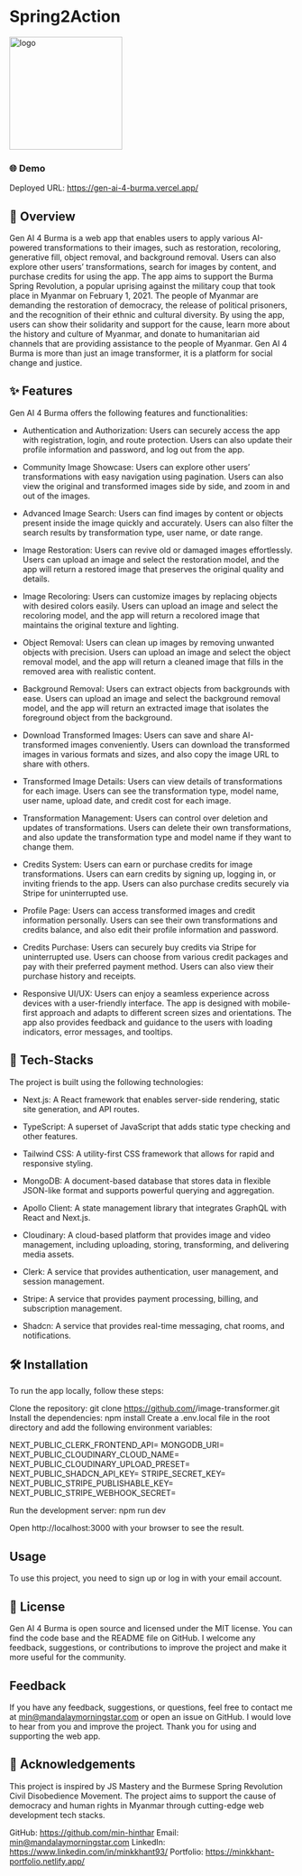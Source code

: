 # Spring2Action

<img src="./public/favicon.ico" alt="logo" width="200"/>


### 🌐 Demo
Deployed URL: https://gen-ai-4-burma.vercel.app/


## 📝 Overview
Gen AI 4 Burma is a web app that enables users to apply various AI-powered transformations to their images, such as restoration, recoloring, generative fill, object removal, and background removal. Users can also explore other users’ transformations, search for images by content, and purchase credits for using the app. The app aims to support the Burma Spring Revolution, a popular uprising against the military coup that took place in Myanmar on February 1, 2021. The people of Myanmar are demanding the restoration of democracy, the release of political prisoners, and the recognition of their ethnic and cultural diversity. By using the app, users can show their solidarity and support for the cause, learn more about the history and culture of Myanmar, and donate to humanitarian aid channels that are providing assistance to the people of Myanmar. Gen AI 4 Burma is more than just an image transformer, it is a platform for social change and justice.


## ✨ Features

Gen AI 4 Burma offers the following features and functionalities:

- Authentication and Authorization: Users can securely access the app with registration, login, and route protection. Users can also update their profile information and password, and log out from the app.

- Community Image Showcase: Users can explore other users’ transformations with easy navigation using pagination. Users can also view the original and transformed images side by side, and zoom in and out of the images.

- Advanced Image Search: Users can find images by content or objects present inside the image quickly and accurately. Users can also filter the search results by transformation type, user name, or date range.

- Image Restoration: Users can revive old or damaged images effortlessly. Users can upload an image and select the restoration model, and the app will return a restored image that preserves the original quality and details.

- Image Recoloring: Users can customize images by replacing objects with desired colors easily. Users can upload an image and select the recoloring model, and the app will return a recolored image that maintains the original texture and lighting.

- Object Removal: Users can clean up images by removing unwanted objects with precision. Users can upload an image and select the object removal model, and the app will return a cleaned image that fills in the removed area with realistic content.

- Background Removal: Users can extract objects from backgrounds with ease. Users can upload an image and select the background removal model, and the app will return an extracted image that isolates the foreground object from the background.

- Download Transformed Images: Users can save and share AI-transformed images conveniently. Users can download the transformed images in various formats and sizes, and also copy the image URL to share with others.

- Transformed Image Details: Users can view details of transformations for each image. Users can see the transformation type, model name, user name, upload date, and credit cost for each image.

- Transformation Management: Users can control over deletion and updates of transformations. Users can delete their own transformations, and also update the transformation type and model name if they want to change them.

- Credits System: Users can earn or purchase credits for image transformations. Users can earn credits by signing up, logging in, or inviting friends to the app. Users can also purchase credits securely via Stripe for uninterrupted use.

- Profile Page: Users can access transformed images and credit information personally. Users can see their own transformations and credits balance, and also edit their profile information and password.

- Credits Purchase: Users can securely buy credits via Stripe for uninterrupted use. Users can choose from various credit packages and pay with their preferred payment method. Users can also view their purchase history and receipts.

- Responsive UI/UX: Users can enjoy a seamless experience across devices with a user-friendly interface. The app is designed with mobile-first approach and adapts to different screen sizes and orientations. The app also provides feedback and guidance to the users with loading indicators, error messages, and tooltips.


## 🚀 Tech-Stacks

The project is built using the following technologies:


- Next.js: A React framework that enables server-side rendering, static site generation, and API routes.

- TypeScript: A superset of JavaScript that adds static type checking and other features.

- Tailwind CSS: A utility-first CSS framework that allows for rapid and responsive styling.

- MongoDB: A document-based database that stores data in flexible JSON-like format and supports powerful querying and aggregation.

- Apollo Client: A state management library that integrates GraphQL with React and Next.js.

- Cloudinary: A cloud-based platform that provides image and video management, including uploading, storing, transforming, and delivering media assets.

- Clerk: A service that provides authentication, user management, and session management.

- Stripe: A service that provides payment processing, billing, and subscription management.

- Shadcn: A service that provides real-time messaging, chat rooms, and notifications.


## 🛠️ Installation

To run the app locally, follow these steps:

Clone the repository: git clone https://github.com/<your-username>/image-transformer.git
Install the dependencies: npm install
Create a .env.local file in the root directory and add the following environment variables:

NEXT_PUBLIC_CLERK_FRONTEND_API=<your-clerk-frontend-api>
MONGODB_URI=<your-mongodb-uri>
NEXT_PUBLIC_CLOUDINARY_CLOUD_NAME=<your-cloudinary-cloud-name>
NEXT_PUBLIC_CLOUDINARY_UPLOAD_PRESET=<your-cloudinary-upload-preset>
NEXT_PUBLIC_SHADCN_API_KEY=<your-shadcn-api-key>
STRIPE_SECRET_KEY=<your-stripe-secret-key>
NEXT_PUBLIC_STRIPE_PUBLISHABLE_KEY=<your-stripe-publishable-key>
NEXT_PUBLIC_STRIPE_WEBHOOK_SECRET=<your-stripe-webhook-secret>

Run the development server: npm run dev

Open http://localhost:3000 with your browser to see the result.


## Usage

To use this project, you need to sign up or log in with your email account.


## 📖 License

Gen AI 4 Burma is open source and licensed under the MIT license. You can find the code base and the README file on GitHub. I welcome any feedback, suggestions, or contributions to improve the project and make it more useful for the community.

## Feedback

If you have any feedback, suggestions, or questions, feel free to contact me at min@mandalaymorningstar.com or open an issue on GitHub. I would love to hear from you and improve the project. Thank you for using and supporting the web app.

## 🙏 Acknowledgements

This project is inspired by JS Mastery and the Burmese Spring Revolution Civil Disobedience Movement. The project aims to support the cause of democracy and human rights in Myanmar through cutting-edge web development tech stacks.

GitHub: https://github.com/min-hinthar 
Email: min@mandalaymorningstar.com 
LinkedIn: https://www.linkedin.com/in/minkkhant93/ 
Portfolio: https://minkkhant-portfolio.netlify.app/ 
